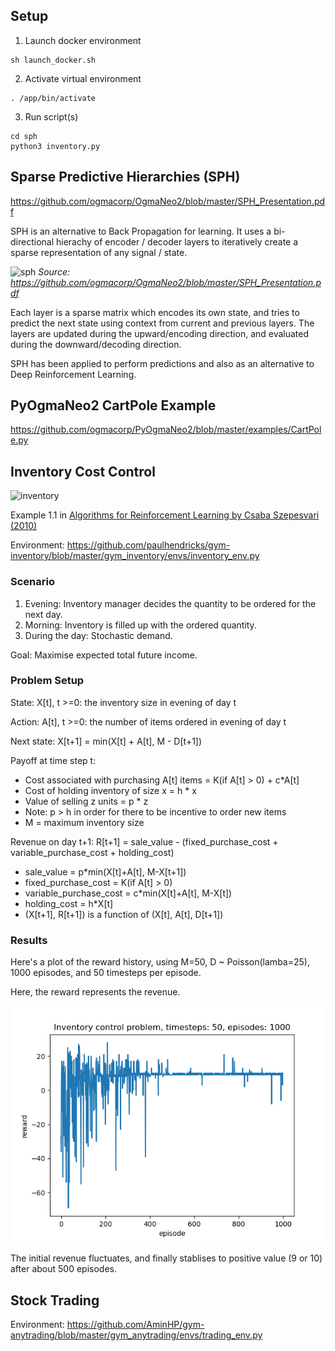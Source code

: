 ## Setup

1. Launch docker environment
```
sh launch_docker.sh
```
2. Activate virtual environment
```
. /app/bin/activate
```
3. Run script(s)
```
cd sph
python3 inventory.py
```

## Sparse Predictive Hierarchies (SPH)
https://github.com/ogmacorp/OgmaNeo2/blob/master/SPH_Presentation.pdf

SPH is an alternative to Back Propagation for learning. It uses a bi-directional hierachy of encoder / decoder layers to iteratively create a sparse representation of any signal / state. 

![sph](sph.png)
*Source: https://github.com/ogmacorp/OgmaNeo2/blob/master/SPH_Presentation.pdf*


Each layer is a sparse matrix which encodes its own state, and tries to predict the next state using context from current and previous layers.  The layers are updated during the upward/encoding direction, and evaluated during the downward/decoding direction. 

SPH has been applied to perform predictions and also as an alternative to Deep Reinforcement Learning.

## PyOgmaNeo2 CartPole Example
https://github.com/ogmacorp/PyOgmaNeo2/blob/master/examples/CartPole.py

## Inventory Cost Control

![inventory](Inventory.gif)

Example 1.1 in [Algorithms for Reinforcement Learning by Csaba Szepesvari (2010)](https://sites.ualberta.ca/~szepesva/RLBook.html)

Environment: https://github.com/paulhendricks/gym-inventory/blob/master/gym_inventory/envs/inventory_env.py

### Scenario
1. Evening: Inventory manager decides the quantity to be ordered for the next day.
2. Morning: Inventory is filled up with the ordered quantity.
3. During the day: Stochastic demand.

Goal: Maximise expected total future income.

### Problem Setup

State: X[t], t >=0: the inventory size in evening of day t

Action: A[t], t >=0: the number of items ordered in evening of day t

Next state: X[t+1] = min(X[t] + A[t], M - D[t+1])

Payoff at time step t:
- Cost associated with purchasing A[t] items = K(if A[t] > 0) + c*A[t]
- Cost of holding inventory of size x = h * x
- Value of selling z units = p * z
- Note: p > h in order for there to be incentive to order new items
- M = maximum inventory size

Revenue on day t+1: R[t+1] = sale_value - (fixed_purchase_cost +  variable_purchase_cost + holding_cost)
  - sale_value = p*min(X[t]+A[t], M-X[t+1])
  - fixed_purchase_cost = K(if A[t] > 0)
  - variable_purchase_cost = c*min(X[t]+A[t], M-X[t])
  - holding_cost = h*X[t]
- (X[t+1], R[t+1]) is a function of (X[t], A[t], D[t+1])

### Results

Here's a plot of the reward history, using M=50, D ~ Poisson(lamba=25), 1000 episodes, and 50 timesteps per episode.

Here, the reward represents the revenue.

![results](inventory_M50_Dlambda25_1000ep_50steps.png)

The initial revenue fluctuates, and finally stablises to positive value (9 or 10) after about 500 episodes.

## Stock Trading

Environment: https://github.com/AminHP/gym-anytrading/blob/master/gym_anytrading/envs/trading_env.py
